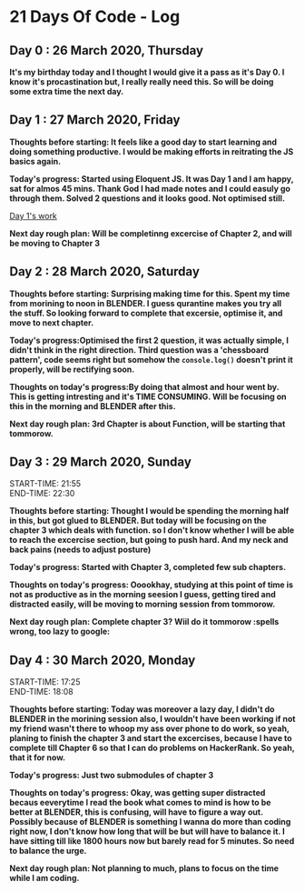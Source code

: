 # 21 Days Of Code - Log

<!-- TEMPLETE

## Day : March 2020, day

START-TIME:  <br>
END-TIME: 

**Thoughts before starting:**

**Today's progress:**

**Thoughts on today's progress:**

**Next day rough plan:**

-->

## Day 0 : 26 March 2020, Thursday

**It's my birthday today and I thought I would give it a pass as it's Day 0. I know it's procastination but, I really really need this. So will be doing some extra time the next day.**

## Day 1 : 27 March 2020, Friday

**Thoughts before starting: It feels like a good day to start learning and doing something productive. I would be making efforts in reitrating the JS basics again.**

**Today's progress: Started using Eloquent JS. It was Day 1 and I am happy, sat for almos 45 mins. Thank God I had made notes and I could easuly go through them. Solved 2 questions and it looks good. Not optimised still.**

[Day 1's work](https://github.com/acnair/learn/tree/master/javaScript/B1-EloquentJS/trial) 

**Next day rough plan: Will be completinng excercise of Chapter 2, and will be moving to Chapter 3**

## Day 2 : 28 March 2020, Saturday

**Thoughts before starting: Surprising making time for this. Spent my time from morining to noon in BLENDER. I guess qurantine makes you try all the stuff. So looking forward to complete that excersie, optimise it, and move to next chapter.**

**Today's progress:Optimised the first 2 question, it was actually simple, I didn't think in the right direction. Third question was a 'chessboard pattern', code seems right but somehow the ```console.log()``` doesn't print it properly, will be rectifying soon.**

**Thoughts on today's progress:By doing that almost and hour went by. This is getting intresting and it's TIME CONSUMING. Will be focusing on this in the morning and BLENDER after this.**

**Next day rough plan: 3rd Chapter is about Function, will be starting that tommorow.**

## Day 3 : 29 March 2020, Sunday

START-TIME: 21:55 <br>
END-TIME: 22:30

**Thoughts before starting: Thought I would be spending the morning half in this, but got glued to BLENDER. But today will be focusing on the chapter 3 which deals with function. so I don't know whether I will be able to reach the excercise section, but going to push hard. And my neck and back pains (needs to adjust posture)**

**Today's progress: Started with Chapter 3, completed few sub chapters.**

**Thoughts on today's progress: Ooookhay, studying at this point of time is not as productive as in the morning seesion I guess, getting tired and distracted easily, will be moving to morning session from tommorow.**

**Next day rough plan: Complete chapter 3? Wiil do it tommorow :spells wrong, too lazy to google:**

## Day 4 : 30 March 2020, Monday

START-TIME: 17:25  <br>
END-TIME: 18:08

**Thoughts before starting: Today was moreover a lazy day, I didn't do BLENDER in the morining session also, I wouldn't have been working if not my friend wasn't there to whoop my ass over phone to do work, so yeah, planing to finish the chapter 3 and start the excercises, because I have to complete till Chapter 6 so that I can do problems on HackerRank. So yeah, that it for now.**

**Today's progress: Just two submodules of chapter 3**

**Thoughts on today's progress: Okay, was getting super distracted becaus eeverytime I read the book what comes to mind is how to be better at BLENDER, this is confusing, will have to figure a way out. Possibly because of BLENDER is something I wanna do more than coding right now, I don't know how long that will be but will have to balance it. I have sitting till like 1800 hours now but barely read for 5 minutes. So need to balance the urge.**

**Next day rough plan: Not planning to much, plans to focus on the time while I am coding.**